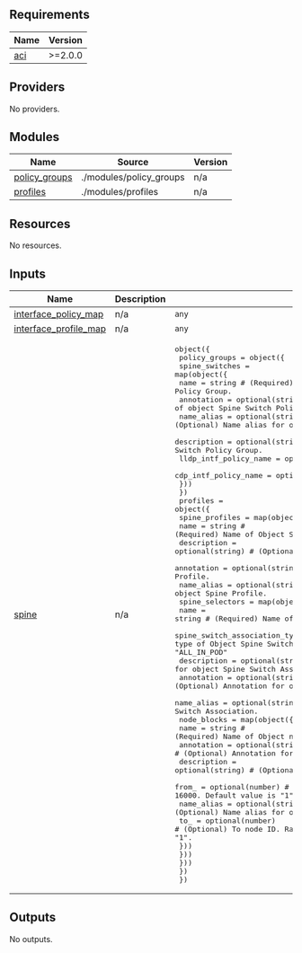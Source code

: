 <!-- BEGIN_TF_DOCS -->
## Requirements

| Name | Version |
|------|---------|
| <a name="requirement_aci"></a> [aci](#requirement\_aci) | >=2.0.0 |

## Providers

No providers.

## Modules

| Name | Source | Version |
|------|--------|---------|
| <a name="module_policy_groups"></a> [policy\_groups](#module\_policy\_groups) | ./modules/policy_groups | n/a |
| <a name="module_profiles"></a> [profiles](#module\_profiles) | ./modules/profiles | n/a |

## Resources

No resources.

## Inputs

| Name | Description | Type | Default | Required |
|------|-------------|------|---------|:--------:|
| <a name="input_interface_policy_map"></a> [interface\_policy\_map](#input\_interface\_policy\_map) | n/a | `any` | n/a | yes |
| <a name="input_interface_profile_map"></a> [interface\_profile\_map](#input\_interface\_profile\_map) | n/a | `any` | n/a | yes |
| <a name="input_spine"></a> [spine](#input\_spine) | n/a | <pre>object({<br>    policy_groups = object({<br>      spine_switches = map(object({<br>        name                  = string # (Required) Name of object Spine Switch Policy Group.<br>        annotation            = optional(string) # (Optional) Annotation of object Spine Switch Policy Group.<br>        name_alias            = optional(string) # (Optional) Name alias for object Spine Switch Policy Group.<br>        description           = optional(string) # (Optional) Description for object Spine Switch Policy Group.<br>        lldp_intf_policy_name = optional(string)<br>        cdp_intf_policy_name  = optional(string)<br>      }))<br>    })<br>    profiles = object({<br>      spine_profiles = map(object({<br>        name        = string # (Required) Name of Object Spine Profile.<br>        description = optional(string) # (Optional) Description for object Spine Profile.<br>        annotation  = optional(string) # (Optional) Annotation for object Spine Profile.<br>        name_alias  = optional(string) # (Optional) Name alias for object Spine Profile.<br>        spine_selectors = map(object({<br>          name                          = string # (Required) Name of Object Spine Switch association.<br>          spine_switch_association_type = string # (Required) Spine association type of Object Spine Switch Association. Allowed values: "ALL", "range", "ALL_IN_POD"<br>          description                   = optional(string) # (Optional) Description for object Spine Switch Association.<br>          annotation                    = optional(string) # (Optional) Annotation for object Spine Switch Association.<br>          name_alias                    = optional(string) # (Optional) Name alias for object Spine Switch Association.<br>          node_blocks = map(object({<br>            name        = string # (Required) Name of Object node block.<br>            annotation  = optional(string) # (Optional) Annotation for object node block.<br>            description = optional(string) # (Optional) Description for object node block.<br>            from_       = optional(number) # (Optional) From Node ID. Range from 1 to 16000. Default value is "1".<br>            name_alias  = optional(string) # (Optional) Name alias for object node block.<br>            to_         = optional(number) # (Optional) To node ID. Range from 1 to 16000. Default value is "1".<br>          }))<br>        }))<br>      }))<br>    })<br>  })</pre> | n/a | yes |

## Outputs

No outputs.
<!-- END_TF_DOCS -->